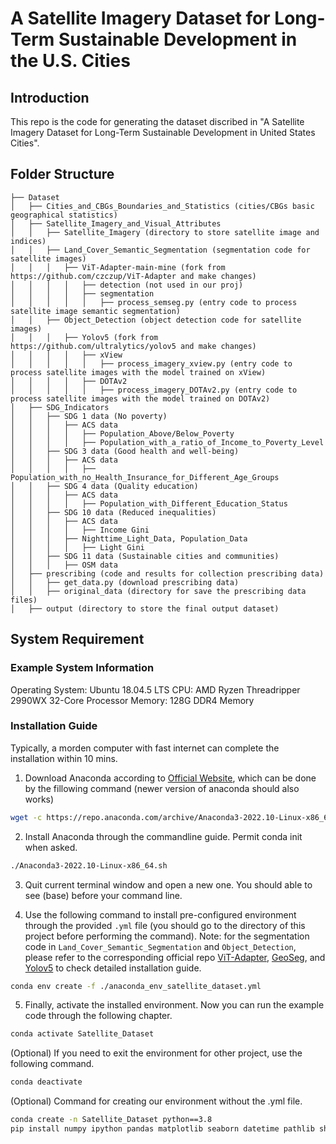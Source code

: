 # A Satellite Imagery Dataset for Long-Term Sustainable Development in the U.S. Cities

## Introduction

This repo is the code for generating the dataset discribed in "A Satellite Imagery Dataset for Long-Term Sustainable Development in United States Cities".

## Folder Structure
```none
├── Dataset
│   ├── Cities_and_CBGs_Boundaries_and_Statistics (cities/CBGs basic geographical statistics)
│   ├── Satellite_Imagery_and_Visual_Attributes
│   │   ├── Satellite_Imagery (directory to store satellite image and indices)
│   │   ├── Land_Cover_Semantic_Segmentation (segmentation code for satellite images)
│   │   │   ├── ViT-Adapter-main-mine (fork from https://github.com/czczup/ViT-Adapter and make changes)
│   │   │   │   ├── detection (not used in our proj)
│   │   │   │   ├── segmentation
│   │   │   │   │   ├── process_semseg.py (entry code to process satellite image semantic segmentation)
│   │   ├── Object_Detection (object detection code for satellite images)
│   │   │   ├── Yolov5 (fork from https://github.com/ultralytics/yolov5 and make changes)
│   │   │   │   ├── xView
│   │   │   │   │   ├── process_imagery_xview.py (entry code to process satellite images with the model trained on xView)
│   │   │   │   ├── DOTAv2
│   │   │   │   │   ├── process_imagery_DOTAv2.py (entry code to process satellite images with the model trained on DOTAv2)
│   ├── SDG_Indicators
│   │   ├── SDG 1 data (No poverty)
│   │   │   ├── ACS data
│   │   │   │   ├── Population_Above/Below_Poverty
│   │   │   │   ├── Population_with_a_ratio_of_Income_to_Poverty_Level
│   │   ├── SDG 3 data (Good health and well-being)
│   │   │   ├── ACS data
│   │   │   │   ├── Population_with_no_Health_Insurance_for_Different_Age_Groups
│   │   ├── SDG 4 data (Quality education)
│   │   │   ├── ACS data
│   │   │   │   ├── Population_with_Different_Education_Status
│   │   ├── SDG 10 data (Reduced inequalities)
│   │   │   ├── ACS data
│   │   │   │   ├── Income Gini
│   │   │   ├── Nighttime_Light_Data, Population_Data
│   │   │   │   ├── Light Gini
│   │   ├── SDG 11 data (Sustainable cities and communities)
│   │   │   ├── OSM data
│   ├── prescribing (code and results for collection prescribing data)
│   │   ├── get_data.py (download prescribing data)
│   │   ├── original_data (directory for save the prescribing data files)
│   ├── output (directory to store the final output dataset)
```

## System Requirement

### Example System Information
Operating System: Ubuntu 18.04.5 LTS
CPU: AMD Ryzen Threadripper 2990WX 32-Core Processor
Memory: 128G DDR4 Memory

### Installation Guide
Typically, a morden computer with fast internet can complete the installation within 10 mins.

1. Download Anaconda according to [Official Website](https://www.anaconda.com/products/distribution), which can be done by the fillowing command (newer version of anaconda should also works)
``` bash
wget -c https://repo.anaconda.com/archive/Anaconda3-2022.10-Linux-x86_64.sh
```
2. Install Anaconda through the commandline guide. Permit conda init when asked.
``` bash
./Anaconda3-2022.10-Linux-x86_64.sh
```
3. Quit current terminal window and open a new one. You should able to see (base) before your command line. 

4. Use the following command to install pre-configured environment through the provided `.yml` file (you should go to the directory of this project before performing the command). Note: for the segmentation code in `Land_Cover_Semantic_Segmentation` and `Object_Detection`, please refer to the corresponding official repo [ViT-Adapter](https://github.com/czczup/ViT-Adapter), [GeoSeg](https://github.com/WangLibo1995/GeoSeg), and [Yolov5](https://github.com/ultralytics/yolov5) to check detailed installation guide.
``` bash
conda env create -f ./anaconda_env_satellite_dataset.yml
```

5. Finally, activate the installed environment. Now you can run the example code through the following chapter.
``` bash
conda activate Satellite_Dataset
```

(Optional) If you need to exit the environment for other project, use the following command.

``` bash
conda deactivate 
```

(Optional) Command for creating our environment without the .yml file.

``` bash
conda create -n Satellite_Dataset python==3.8
pip install numpy ipython pandas matplotlib seaborn datetime pathlib shapely geopandas pyrosm h5netcdf haversine requests urllib3 tqdm scipy scikit-learn
```

